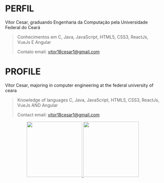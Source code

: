 # PERFIL
Vitor Cesar, graduando Engenharia da Computação pela Universidade Federal do Ceará
> Conhecimentos em C, Java, JavaScript, HTML5, CSS3, ReactJs, VueJs E Angular
>
> Contato email: vitor18cesar1@gmail.com

# PROFILE
Vitor Cesar, majoring in computer engineering at the federal university of ceara
> Knowledge of languages C, Java, JavaScript, HTML5, CSS3, ReactJs, VueJs AND Angular 
>
> Contact email: vitor18cesar1@gmail.com

<div align="center">
  <a href="https://github.com/VitoCesar">
  <img height="180em" src="https://github-readme-stats.vercel.app/api?username=VitoCesar&show_icons=true&theme=dark&include_all_commits=true&count_private=true"/>
  <img height="180em" src="https://github-readme-stats.vercel.app/api/top-langs/?username=VitoCesar&layout=compact&langs_count=7&theme=dark"/>
</div>
